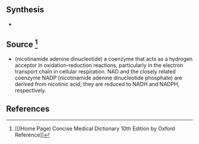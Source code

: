 ## Synthesis
- 
## Source [^1]
- (nicotinamide adenine dinucleotide) a coenzyme that acts as a hydrogen acceptor in oxidation-reduction reactions, particularly in the electron transport chain in cellular respiration. NAD and the closely related coenzyme NADP (nicotinamide adenine dinucleotide phosphate) are derived from nicotinic acid; they are reduced to NADH and NADPH, respectively.
## References

[^1]: [[(Home Page) Concise Medical Dictionary 10th Edition by Oxford Reference]]